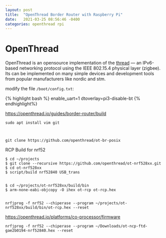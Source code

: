 ```yaml
---
layout: post
title:  "OpenThread Border Router with Raspberry Pi"
date:   2021-03-25 08:56:46 -0400
categories: openthread rpi
---
```


# OpenThread

OpenThread is an opensource implementation of the [thread][thread-org] — an IPv6-based networking protocol using the IEEE 802.15.4 physical layer (zigbee).  Its can be implemented on many simple devices and development tools from popular manufacturers like nordic and stm.


modify the file `/boot/config.txt`:

{% highlight bash %}
enable_uart=1
dtoverlay=pi3-disable-bt
{% endhighlight%}


https://openthread.io/guides/border-router/build


    sudo apt install vim git



    git clone https://github.com/openthread/ot-br-posix


RCP Build for nrf52


    $ cd ~/projects
    $ git clone --recursive https://github.com/openthread/ot-nrf528xx.git
    $ cd ot-nrf528xx
    $ script/build nrf52840 USB_trans


    $ cd ~/projects/ot-nrf528xx/build/bin
    $ arm-none-eabi-objcopy -O ihex ot-rcp ot-rcp.hex


    nrfjprog -f nrf52 --chiperase --program ~/projects/ot-nrf528xx/build/bin/ot-rcp.hex --reset
    



https://openthread.io/platforms/co-processor/firmware



    nrfjprog -f nrf52 --chiperase --program ~/Downloads/ot-ncp-ftd-gae2b0194-nrf52840.hex --reset



[thread-primer]: https://openthread.io/guides/thread-primer
[thread-org]: https://www.threadgroup.org/What-is-Thread/Thread-Benefits
